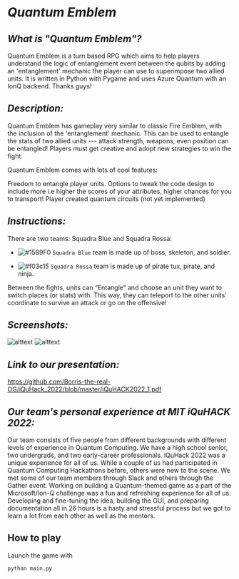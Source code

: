 _Quantum Emblem_
==========

*What is "Quantum Emblem"?*
---------------

Quantum Emblem is a turn based RPG which aims to help players understand the logic of entanglement event between the qubits by adding an 'entanglement' mechanic the player can use to superimpose two allied units.
It is written in Python with Pygame and uses Azure Quantum with an IonQ backend. Thanks guys!

*Description:*
--------

Quantum Emblem has gameplay very similar to classic Fire Emblem, with the inclusion of the 'entanglement' mechanic. This can be used to entangle the stats of two allied units --- attack strength, weapons, even position can be entangled! Players must get creative and adopt new strategies to win the fight.

Quantum Emblem comes with lots of cool features:

Freedom to entangle player units.
Options to tweak the code design to include more i.e higher the scores of your attributes, higher chances for you to transport!
Player created quantum circuits (not yet implemented)

*Instructions:*
------

There are two teams: Squadra Blue and Squadra Rossa:

- ![#1589F0](https://via.placeholder.com/15/1589F0/000000?text=+) `Squadra Blue` team is made up of boss, skeleton, and soldier.

- ![#f03c15](https://via.placeholder.com/15/f03c15/000000?text=+) `Squadra Rossa` team is made up of pirate tux, pirate, and ninja.

Between the fights, units can “Entangle” and choose an unit they want to switch places (or stats) with. This way, they can teleport to the other units’ coordinate to survive an attack or go on the offensive!

*Screenshots:*
-----------

![alttext](https://github.com/Borris-the-real-OG/iQuHack_2022/blob/master/1.png)
![alttext](https://github.com/Borris-the-real-OG/iQuHack_2022/blob/master/6.png)

*Link to our presentation:*
-------

https://github.com/Borris-the-real-OG/iQuHack_2022/blob/master/iQuHACK2022_1.pdf

*Our team's personal experience at MIT iQuHACK 2022:*
---------

Our team consists of five people from different backgrounds with different levels of experience in Quantum Computing. We have a high school senior, two undergrads, and two early-career professionals. iQuHack 2022 was a unique experience for all of us. While a couple of us had participated in Quantum Computing Hackathons before, others were new to the scene. We met some of our team members through Slack and others through the Gather event. Working on building a Quantum-themed game as a part of the Microsoft/Ion-Q challenge was a fun and refreshing experience for all of us. Developing and fine-tuning the idea, building the GUI, and preparing documentation all in 26 hours is a hasty and stressful process but we got to learn a lot from each other as well as the mentors.

How to play
-----------

Launch the game with

```python main.py```
